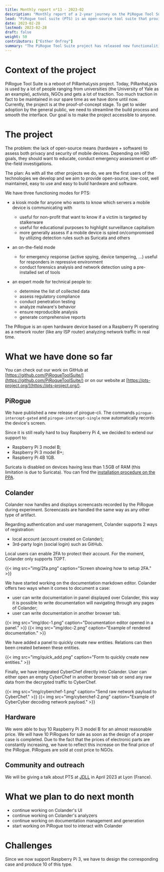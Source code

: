 ```yaml
---
title: Monthly report n⁰13 - 2023-02
description: "Monthly report of a 2-year journey on the PiRogue Tool Suite project"
lead: "PiRogue tool suite (PTS) is an open-source tool suite that provides a comprehensive mobile forensic and network traffic analysis platform."
date: 2023-02-28
lastmod: 2023-02-28
draft: false
weight: 50
contributors: ["Esther Onfroy"]
summary: "The PiRogue Tool Suite project has released new functionalities to capture device screen recordings and implemented user authentication with 2FA for their Colander software suite. Colander also offers improved documentation editing, case entity creation, and CyberChef integration for network traffic analysis. To address the Raspberry Pi shortage, the project has expanded support to older models and designing new cases for them."
---
```


# Context of the project
PiRogue Tool Suite is a reboot of PiRanhaLysis project. Today, PiRanhaLysis is used by a lot of people ranging from universities (the University of Yale as an example), activists, NGOs and gets a lot of traction. Too much traction in fact to be maintained in our spare time as we have done until now. Currently, the project is at the proof-of-concept stage. To get to wider adoption by the general public, we need to streamline the build process and smooth the interface. Our goal is to make the project accessible to anyone.

# The project
The problem: the lack of open-source means (hardware + software) to assess both privacy and security of mobile devices. Depending on HRD goals, they should want to educate, conduct emergency assessment or off-the-field investigations.

The plan: As with all the other projects we do, we are the first users of the technologies we develop and we aim to provide open-source, low-cost, well maintained, easy to use and easy to build hardware and software. 

We have three functioning modes for PTS:

- a kiosk mode for anyone who wants to know which servers a mobile device is communicating with
  - useful for non-profit that want to know if a victim is targeted by stalkerware
  - useful for educational purposes to highlight surveillance capitalism
  - more generally assess if a mobile device is spied on/compromised by utilizing detection rules such as Suricata and others

- an on-the-field mode
  - for emergency response (active spying, device tampering, ...) useful for responders in repressive environment
  - conduct forensics analysis and network detection using a pre-installed set of tools

- an expert mode for technical people to:
  - determine the list of collected data
  - assess regulatory compliance
  - conduct penetration testing 
  - analyze malware's behavior
  - ensure reproducible analysis
  - generate comprehensive reports

The PiRogue is an open hardware device based on a Raspberry Pi operating as a network router (like any ISP router) analyzing network traffic in real time. 

# What we have done so far
You can check out our work on GitHub at [https://github.com/PiRogueToolSuite/](https://github.com/PiRogueToolSuite/) or on our website at [https://pts-project.org/](https://pts-project.org/).

## PiRogue

We have published a new release of pirogue-cli. The commands `pirogue-intercept-gated` and `pirogue-intercept-single` now automatically records the device's screen.

Since it is still really hard to buy Raspberry Pi 4, we decided to extend our support to:

* Raspberry Pi 3 model B;
* Raspberry Pi 3 model B+;
* Raspberry Pi 4B 1GB.

Suricata is disabled on devices having less than 1.5GB of RAM (this limitation is due to Suricata). You can find the [installation procedure on the PPA](https://pts-project.org/ppa/).

## Colander

Colander now handles and displays screencasts recorded by the PiRogue during experiment. Screencasts are handled the same way as any other type of artifact. 

Regarding authentication and user management, Colander supports 2 ways of registration:

* local account (account created on Colander);
* 3rd-party login (social login) such as GitHub.

Local users can enable 2FA to protect their account. For the moment, Colander only supports TOPT. 

{{< img src="img/2fa.png" caption="Screen showing how to setup 2FA." >}}

We have started working on the documentation markdown editor. Colander offers two ways when it comes to document a case:

* user can write documentation in panel displayed over Colander, this way it is possible to write documentation will navigating through any pages of Colander;
* user can write documentation in another browser tab.

{{< img src="img/doc-1.png" caption="Documentation editor opened in a panel." >}}
{{< img src="img/doc-2.png" caption="Example of rendered documentation." >}}

We have added a panel to quickly create new entities. Relations can then been created between these entities.

{{< img src="img/quick_add.png" caption="Form to quickly create new entities." >}}

Finally, we have integrated CyberChef directly into Colander. User can either open an empty CyberChef in another browser tab or send any raw data from the decrypted traffic to CyberChef.

{{< img src="img/cyberchef-1.png" caption="Send raw network payload to CyberChef." >}}
{{< img src="img/cyberchef-2.png" caption="Example of CyberCyber decoding network payload." >}}

## Hardware
We were able to buy 10 Raspberry Pi 3 model B for an almost reasonable price. We will have 10 PiRogues for sale as soon as the design of a proper case is completed. Due to the fact that the prices of electronic parts are constantly increasing, we have to reflect this increase on the final price of the PiRogue. PiRogues are sold at cost price to NGOs.

## Community and outreach
We will be giving a talk about PTS at [JDLL](https://jdll.org/) in April 2023 at Lyon (France).

# What we plan to do next month

* continue working on Colander's UI
* continue working on Colander's analyzers
* continue working on documentation management and generation
* start working on PiRogue tool to interact with Colander

# Challenges
Since we now support Raspberry Pi 3, we have to design the corresponding case and produce 10 of this type.